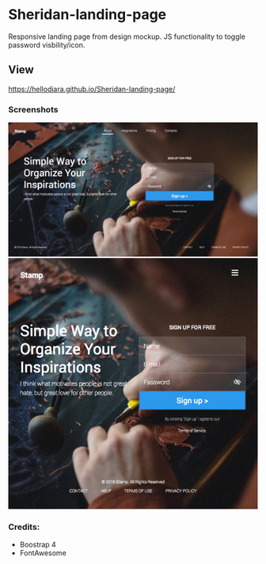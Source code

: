 # Sheridan-landing-page

Responsive landing page from design mockup. 
JS functionality to toggle password visbility/icon.

## View
https://hellodiara.github.io/Sheridan-landing-page/

### Screenshots
![Desktop](https://github.com/hellodiara/Sheridan-landing-page/blob/master/img/sheridan-desktop.png)
![Medium](https://github.com/hellodiara/Sheridan-landing-page/blob/master/img/sheridan-medium.png)

### Credits:
* Boostrap 4
* FontAwesome
